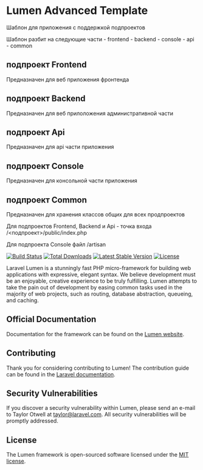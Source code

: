 # Lumen Advanced Template

Шаблон для приложения с поддержкой подпроектов

Шаблон разбит на следующие части
    - frontend
    - backend
    - console
    - api
    - common
    
## подпроект Frontend
Предназначен для веб приложения фронтенда

## подпроект Backend
Предназначен для веб прилоложения административной части

## подпроект Api
Предназначен для api части приложения

## подпроект Console
Предназначен для консольной части приложения

## подпроект Common
Предназначен для хранения классов общих для всех продпроектов

Для подпроектов Frontend, Backend и Api - точка входа /<подпроект>/public/index.php

Для подпроекта Console файл /artisan


[![Build Status](https://travis-ci.org/laravel/lumen-framework.svg)](https://travis-ci.org/laravel/lumen-framework)
[![Total Downloads](https://img.shields.io/packagist/dt/laravel/framework)](https://packagist.org/packages/laravel/lumen-framework)
[![Latest Stable Version](https://img.shields.io/packagist/v/laravel/framework)](https://packagist.org/packages/laravel/lumen-framework)
[![License](https://img.shields.io/packagist/l/laravel/framework)](https://packagist.org/packages/laravel/lumen-framework)

Laravel Lumen is a stunningly fast PHP micro-framework for building web applications with expressive, elegant syntax. We believe development must be an enjoyable, creative experience to be truly fulfilling. Lumen attempts to take the pain out of development by easing common tasks used in the majority of web projects, such as routing, database abstraction, queueing, and caching.

## Official Documentation

Documentation for the framework can be found on the [Lumen website](https://lumen.laravel.com/docs).

## Contributing

Thank you for considering contributing to Lumen! The contribution guide can be found in the [Laravel documentation](https://laravel.com/docs/contributions).

## Security Vulnerabilities

If you discover a security vulnerability within Lumen, please send an e-mail to Taylor Otwell at taylor@laravel.com. All security vulnerabilities will be promptly addressed.

## License

The Lumen framework is open-sourced software licensed under the [MIT license](https://opensource.org/licenses/MIT).
